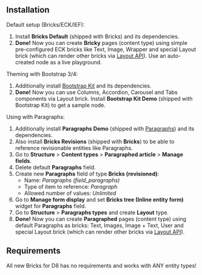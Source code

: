 ## Installation

Default setup (Bricks/ECK/IEF):

1. Install **Bricks Default** (shipped with Bricks) and its dependencies.
2. **Done!** Now you can create **Bricky** pages (content type) using simple pre-configured ECK bricks like Text, Image, Wrapper and special Layout brick (which can render other bricks via [Layout API](https://www.drupal.org/docs/8/api/layout-api)). Use an auto-created node as a live playground.

Theming with Bootstrap 3/4:

1. Additionally install [Bootstrap Kit](https://www.drupal.org/project/bootstrap_kit) and its dependencies.
3. **Done!** Now you can use Columns, Accordion, Carousel and Tabs components via Layout brick. Install **Bootstrap Kit Demo** (shipped with Bootstrap Kit) to get a sample node.

Using with Paragraphs:

1. Additionally install **Paragraphs Demo** (shipped with [Paragraphs](https://www.drupal.org/project/paragraphs)) and its dependencies.
2. Also install **Bricks Revisions** (shipped with **Bricks**) to be able to reference revisionable entities like Paragraphs.
3. Go to **Structure** > **Content types** > **Paragraphed article** > **Manage fields**.
4. Delete default **Paragraphs** field.
5. Create new **Paragraphs** field of type **Bricks (revisioned)**:
   - Name: *Paragraphs (field_paragraphs)*
   - Type of item to reference: *Paragraph*
   - Allowed number of values: *Unlimited*
6. Go to **Manage form display** and set **Bricks tree (Inline entity form)** widget for **Paragraphs** field.
7. Go to **Structure** > **Paragraphs types** and create **Layout** type.
8. **Done!** Now you can create **Paragraphed** pages (content type) using default Paragraphs as bricks: Text, Images, Image + Text, User and special Layout brick (which can render other bricks via [Layout API](https://www.drupal.org/docs/8/api/layout-api)).


## Requirements

All new Bricks for D8 has no requirements and works with ANY entity types!
